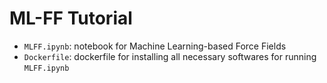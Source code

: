 # ML-FF Tutorial

- `MLFF.ipynb`: notebook for Machine Learning-based Force Fields
- `Dockerfile`: dockerfile for installing all necessary softwares for running `MLFF.ipynb`
